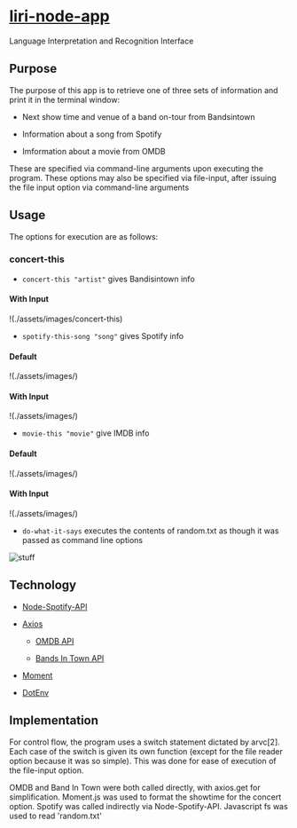 # [liri-node-app](https://github.com/jmeuwissen/liri-node-app)
Language Interpretation and Recognition Interface

## Purpose

The purpose of this app is to retrieve one of three sets of information and print it in the terminal window:

* Next show time and venue of a band on-tour from Bandsintown

* Information about a song from Spotify

* Imformation about a movie from OMDB

These are specified via command-line arguments upon executing the program. These options may also be specified via file-input, after issuing the file input option via command-line arguments

## Usage

The options for execution are as follows:

### concert-this

* `concert-this "artist"` gives Bandisintown info

#### With Input
!(./assets/images/concert-this)


* `spotify-this-song "song"` gives Spotify info


#### Default

!(./assets/images/)

#### With Input

!(./assets/images/)

* `movie-this "movie"` give IMDB info


#### Default

!(./assets/images/)

#### With Input

!(./assets/images/)

* `do-what-it-says` executes the contents of random.txt as though it was passed as command line options

![stuff](./assets/images/)

## Technology

   * [Node-Spotify-API](https://www.npmjs.com/package/node-spotify-api)

   * [Axios](https://www.npmjs.com/package/axios)

     * [OMDB API](http://www.omdbapi.com)

     * [Bands In Town API](http://www.artists.bandsintown.com/bandsintown-api)

   * [Moment](https://www.npmjs.com/package/moment)

   * [DotEnv](https://www.npmjs.com/package/dotenv)

## Implementation

For control flow, the program uses a switch statement dictated by arvc[2]. Each case of the switch is given its own function (except for the file reader option because it was so simple). This was done for ease of execution of the file-input option. 

OMDB and Band In Town were both called directly, with axios.get for simplification. Moment.js was used to format the showtime for the concert option. Spotify was called indirectly via Node-Spotify-API. Javascript fs was used to read 'random.txt'

